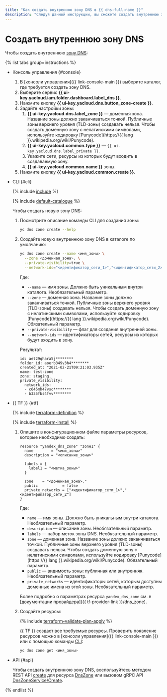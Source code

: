 ```yaml
---
title: "Как создать внутреннюю зону DNS в {{ dns-full-name }}"
description: "Следуя данной инструкции, вы сможете создать внутреннюю зону DNS." 
---
```


# Создать внутреннюю зону DNS

Чтобы создать внутреннюю [зону DNS](../concepts/dns-zone.md):

{% list tabs group=instructions %}

- Консоль управления {#console}

  1. В [консоли управления]({{ link-console-main }}) выберите каталог, где требуется создать зону DNS.
  1. Выберите сервис **{{ ui-key.yacloud.iam.folder.dashboard.label_dns }}**.
  1. Нажмите кнопку **{{ ui-key.yacloud.dns.button_zone-create }}**.
  1. Задайте настройки зоны:
     1. **{{ ui-key.yacloud.dns.label_zone }}** — доменная зона. Название зоны должно заканчиваться точкой. Публичные зоны верхнего уровня (TLD-зоны) создавать нельзя. Чтобы создать доменную зону с нелатинскими символами, используйте кодировку [Punycode](https://{{ lang }}.wikipedia.org/wiki/Punycode).
     1. **{{ ui-key.yacloud.common.type }}** — `{{ ui-key.yacloud.dns.label_private }}`. 
     1. Укажите сети, ресурсы из которых будут входить в создаваемую зону.
     1. **{{ ui-key.yacloud.common.name }}** зоны.
  1. Нажмите кнопку **{{ ui-key.yacloud.common.create }}**.

- CLI {#cli}

  {% include [include](../../_includes/cli-install.md) %}

  {% include [default-catalogue](../../_includes/default-catalogue.md) %}

  Чтобы создать новую зону DNS:

  1. Посмотрите описание команды CLI для создания зоны:

     ```bash
     yc dns zone create --help
     ```

  1. Создайте новую внутреннюю зону DNS в каталоге по умолчанию:

     ```bash
     yc dns zone create --name <имя_зоны> \
       --zone <доменная_зона>. \
       --private-visibility=true \
       --network-ids="<идентификатор_сети_1>","<идентификатор_сети_2>"
     ```

     Где:
     
     * `--name` — имя зоны. Должно быть уникальным внутри каталога. Необязательный параметр.
     * `--zone` — доменная зона. Название зоны должно заканчиваться точкой. Публичные зоны верхнего уровня (TLD-зоны) создавать нельзя. Чтобы создать доменную зону с нелатинскими символами, используйте кодировку [Punycode](https://{{ lang }}.wikipedia.org/wiki/Punycode). Обязательный параметр.
     * `--private-visibility` — флаг для создания внутренней зоны.
     * `--network-ids` — идентификаторы сетей, ресурсы из которых будут входить в зону.

     Результат:

     ```text
     id: aet29qhara5j********
     folder_id: aoerb349v3h4********
     created_at: "2021-02-21T09:21:03.935Z"
     name: test-zone
     zone: staging.
     private_visibility:
       network_ids:
       - c645mh47vsc********
       - b335fbs4fvv********
     ``` 

- {{ TF }} {#tf}

  {% include [terraform-definition](../../_tutorials/_tutorials_includes/terraform-definition.md) %}

  {% include [terraform-install](../../_includes/terraform-install.md) %}

  1. Опишите в конфигурационном файле параметры ресурсов, которые необходимо создать:

     ```hcl
     resource "yandex_dns_zone" "zone1" {
       name        = "<имя_зоны>"
       description = "<описание_зоны>"
     
       labels = {
         label1 = "<метка_зоны>"
       }

       zone    = "<доменная_зона>."
       public           = false
       private_networks = ["<идентификатор_сети_1>","<идентификатор_сети_2"]
     }
     ```

     Где:

     * `name` — имя зоны. Должно быть уникальным внутри каталога. Необязательный параметр.
     * `description` — описание зоны. Необязательный параметр.
     * `labels` — набор меток зоны DNS. Необязательный параметр.
     * `zone` — доменная зона. Название зоны должно заканчиваться точкой. Публичные зоны верхнего уровня (TLD-зоны) создавать нельзя. Чтобы создать доменную зону с нелатинскими символами, используйте кодировку [Punycode](https://{{ lang }}.wikipedia.org/wiki/Punycode). Обязательный параметр.
     * `public` — видимость зоны: публичная или внутренняя. Необязательный параметр.
     * `private_networks` — идентификаторы сетей, которым доступны доменные имена из этой зоны. Необязательный параметр.
   
     Более подробно о параметрах ресурса `yandex_dns_zone` см. в [документации провайдера]({{ tf-provider-link }}/dns_zone).

  1. Создайте ресурсы:

     {% include [terraform-validate-plan-apply](../../_tutorials/_tutorials_includes/terraform-validate-plan-apply.md) %}

     {{ TF }} создаст все требуемые ресурсы. Проверить появление ресурсов можно в [консоли управления]({{ link-console-main }}) или с помощью команды [CLI](../../cli/quickstart.md):

     ```bash
     yc dns zone get <имя_зоны>
     ```

- API {#api}

  Чтобы создать внутреннюю зону DNS, воспользуйтесь методом REST API [create](../api-ref/DnsZone/create.md) для ресурса [DnsZone](../api-ref/DnsZone/index.md) или вызовом gRPC API [DnsZoneService/Create](../api-ref/grpc/dns_zone_service.md#Create).

{% endlist %}
